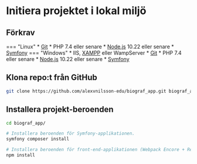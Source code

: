 # Initiera projektet i lokal miljö

## Förkrav

=== "Linux"
    * [Git](https://git-scm.com/download/linux)
    * PHP 7.4 eller senare
    * [Node.js](https://nodejs.org/en/download/) 10.22 eller senare
    * [Symfony](https://symfony.com/download)
=== "Windows"
    * IIS, [XAMPP](https://www.apachefriends.org/index.html) eller WampServer
    * [Git](https://git-scm.com/download/win)
    * PHP 7.4 eller senare
    * [Node.js](https://nodejs.org/en/download/) 10.22 eller senare
    * [Symfony](https://symfony.com/download)

## Klona repo:t från GitHub

```bash
git clone https://github.com/alexvnilsson-edu/biograf_app.git biograf_app
```

## Installera projekt-beroenden

```bash
cd biograf_app/

# Installera beroenden för Symfony-applikationen.
symfony composer install

# Installera beroenden för front-end-applikationen (Webpack Encore + React).
npm install
```